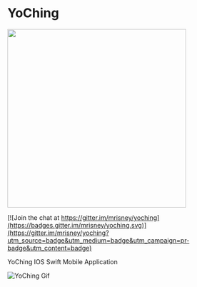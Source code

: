 YoChing
=================================

[<img src="https://raw.githubusercontent.com/yo-ching/yo-ching-ios/master/YoChing/Logo.png" width="400">](http://yoching.net/)


[![Join the chat at https://gitter.im/mrisney/yoching](https://badges.gitter.im/mrisney/yoching.svg)](https://gitter.im/mrisney/yoching?utm_source=badge&utm_medium=badge&utm_campaign=pr-badge&utm_content=badge)


YoChing IOS Swift Mobile Application

![YoChing Gif](./YoChing/YoChing-2.gif?raw=true)
